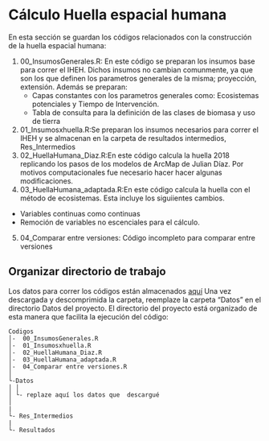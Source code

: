 Cálculo Huella espacial humana
================
En esta sección se guardan los códigos relacionados con  la construcción de la huella espacial humana: 

1. 00_InsumosGenerales.R: En este código se preparan los insumos base para correr el IHEH. Dichos insumos no cambian comunmente, ya que son los que definen los parametros generales de la misma; proyección, extensión.
Además se preparan:
   - Capas constantes con los parametros generales como: Ecosistemas potenciales y Tiempo de Intervención.
   - Tabla de consulta para la definición de las clases de biomasa y uso de tierra
2. 01_Insumosxhuella.R:Se preparan los insumos necesarios para correr el IHEH y se almacenan en la carpeta de resultados intermedios, Res_Intermedios
3. 02_HuellaHumana_Diaz.R:En este código calcula la huella 2018 replicando los pasos de los modelos de ArcMap de Julian Díaz. Por motivos computacionales fue necesario hacer hacer algunas modificaciones.
4. 03_HuellaHumana_adaptada.R:En este código calcula la huella con el método de ecosistemas. Esta incluye los siguiientes cambios.
  - Variables continuas como continuas
  - Remoción de variables no escenciales para el cálculo.
5. 04_Comparar entre versiones: Código incompleto para comparar entre versiones


## Organizar directorio de trabajo

Los datos para correr los códigos están almacenados
[aquí](https://drive.google.com/file/d/1YQjFb3u8uJ7UmWHlNncM_UXtJ_gJcOmz/view?usp=drive_link)
Una vez descargada y descomprimida la carpeta, reemplaze la carpeta “Datos” en el directorio Datos del proyecto.
El directorio del proyecto está organizado de esta manera que facilita la ejecución del
código:

    Codigos
    │-  00_InsumosGenerales.R
    │-  01_Insumosxhuella.R
    │-  02_HuellaHumana_Diaz.R
    │-  03_HuellaHumana_adaptada.R
    │-  04_Comparar entre versiones.R
    │    
    └-Datos
    │ │
    │ └- replaze aquí los datos que  descargué 
    │ 
    |
    └- Res_Intermedios
    |
    └- Resultados

